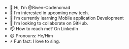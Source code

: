 - 👋 Hi, I’m @Biven-Codenomad
- 👀 I’m interested in upcoming new tech.
- 🌱 I’m currently learning Mobile application Development
- 💞️ I’m looking to collaborate on GitHub.
- 📫 How to reach me? On LinkedIn
- 😄 Pronouns: He/Him
- ⚡ Fun fact: I love to sing.

<!---
Biven-Codenomad/Biven-Codenomad is a ✨ special ✨ repository because its `README.md` (this file) appears on your GitHub profile.
You can click the Preview link to take a look at your changes.
--->
